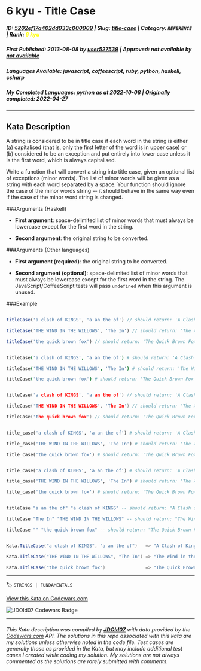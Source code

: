 # 6 kyu - Title Case

##### **ID**: [5202ef17a402dd033c000009](https://www.codewars.com/kata/5202ef17a402dd033c000009) | **Slug**: [title-case](https://www.codewars.com/kata/5202ef17a402dd033c000009) | **Category**: `REFERENCE` | **Rank**: <span style="color:yellow">6 kyu</span>

##### **First Published**: 2013-08-08 ***by*** [user527539](https://www.codewars.com/users/user527539) | **Approved**: *not available* ***by*** [*not available*](*https://www.codewars.com*)

##### **Languages Available**: javascript, coffeescript, ruby, python, haskell, csharp

##### **My Completed Languages**: python ***as at*** 2022-10-08 | **Originally completed**: 2022-04-27

---

## Kata Description


A string is considered to be in title case if each word in the string is either (a) capitalised (that is, only the first letter of the word is in upper case) or (b) considered to be an exception and put entirely into lower case unless it is the first word, which is always capitalised.



Write a function that will convert a string into title case, given an optional list of exceptions (minor words).  The list of minor words will be given as a string with each word separated by a space.  Your function should ignore the case of the minor words string -- it should behave in the same way even if the case of the minor word string is changed.



###Arguments (Haskell)



* **First argument**: space-delimited list of minor words that must always be lowercase except for the first word in the string.

* **Second argument**: the original string to be converted.



###Arguments (Other languages)



* **First argument (required)**: the original string to be converted.

* **Second argument (optional)**: space-delimited list of minor words that must always be lowercase except for the first word in the string. The JavaScript/CoffeeScript tests will pass `undefined` when this argument is unused.



###Example



```javascript

titleCase('a clash of KINGS', 'a an the of') // should return: 'A Clash of Kings'

titleCase('THE WIND IN THE WILLOWS', 'The In') // should return: 'The Wind in the Willows'

titleCase('the quick brown fox') // should return: 'The Quick Brown Fox'

```

```coffeescript

titleCase('a clash of KINGS', 'a an the of') # should return: 'A Clash of Kings'

titleCase('THE WIND IN THE WILLOWS', 'The In') # should return: 'The Wind in the Willows'

titleCase('the quick brown fox') # should return: 'The Quick Brown Fox'

```

```c

titleCase('a clash of KINGS', 'a an the of') // should return: 'A Clash of Kings'

titleCase('THE WIND IN THE WILLOWS', 'The In') // should return: 'The Wind in the Willows'

titleCase('the quick brown fox') // should return: 'The Quick Brown Fox'

```

```ruby

title_case('a clash of KINGS', 'a an the of') # should return: 'A Clash of Kings'

title_case('THE WIND IN THE WILLOWS', 'The In') # should return: 'The Wind in the Willows'

title_case('the quick brown fox') # should return: 'The Quick Brown Fox'

```

```python

title_case('a clash of KINGS', 'a an the of') # should return: 'A Clash of Kings'

title_case('THE WIND IN THE WILLOWS', 'The In') # should return: 'The Wind in the Willows'

title_case('the quick brown fox') # should return: 'The Quick Brown Fox'

```

```haskell

titleCase "a an the of" "a clash of KINGS" -- should return: "A Clash of Kings"

titleCase "The In" "THE WIND IN THE WILLOWS" -- should return: "The Wind in the Willows"

titleCase "" "the quick brown fox" -- should return: "The Quick Brown Fox"

```

```csharp

Kata.TitleCase("a clash of KINGS", "a an the of")   => "A Clash of Kings"

Kata.TitleCase("THE WIND IN THE WILLOWS", "The In") => "The Wind in the Willows"

Kata.TitleCase("the quick brown fox")               => "The Quick Brown Fox"

```

---


🏷 `STRINGS | FUNDAMENTALS`


[View this Kata on Codewars.com](https://www.codewars.com/kata/5202ef17a402dd033c000009)

![](https://www.codewars.com/users/jdold07/badges/large "JDOld07 Codewars Badge")

---

###### *This Kata description was compiled by [**JDOld07**](https://tpstech.dev) with data provided by the [Codewars.com](https://www.codewars.com) API.  The solutions in this repo associated with this kata are my solutions unless otherwise noted in the code file.  Test cases are generally those as provided in the Kata, but may include additional test cases I created while coding my solution.  My solutions are not always commented as the solutions are rarely submitted with comments.*
